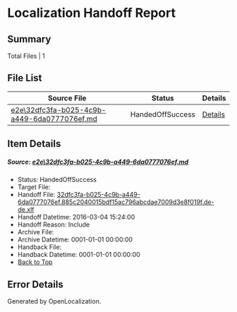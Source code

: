 # <a name='report-top'></a> Localization Handoff Report

## Summary
 Total Files | 1

## File List
 Source File | Status | Details 
 ----------- | ------ | ------- 
 [e2e\32dfc3fa-b025-4c9b-a449-6da0777076ef.md](https://github.com/OpenLocalizationTest/oltest/blob/f4cf9089040d0ed5a4cc70a1fa5dd481f6f46b84/e2e/32dfc3fa-b025-4c9b-a449-6da0777076ef.md) | HandedOffSuccess | [Details](#d5ec6f59f86843a12008a82372a28f79c9b445691)

## Item Details
##### <a name='d5ec6f59f86843a12008a82372a28f79c9b445691'></a> Source: [e2e\32dfc3fa-b025-4c9b-a449-6da0777076ef.md](https://github.com/OpenLocalizationTest/oltest/blob/f4cf9089040d0ed5a4cc70a1fa5dd481f6f46b84/e2e/32dfc3fa-b025-4c9b-a449-6da0777076ef.md)
* Status: HandedOffSuccess
* Target File: 
* Handoff File: [32dfc3fa-b025-4c9b-a449-6da0777076ef.885c2040015bdf15ac796abcdae7009d3e8f019f.de-de.xlf](https://github.com/OpenLocalizationTestOrg/olhandoff/blob/5bae831f55f2f75d71109d2e05d1179a54d4bc51/ol-handoff/OpenLocalizationTestOrg/oltest.de-de/qimu/ht/32dfc3fa-b025-4c9b-a449-6da0777076ef.885c2040015bdf15ac796abcdae7009d3e8f019f.de-de.xlf)
* Handoff Datetime: 2016-03-04 15:24:00
* Handoff Reason: Include
* Archive File: 
* Archive Datetime: 0001-01-01 00:00:00
* Handback File: 
* Handback Datetime: 0001-01-01 00:00:00
* [Back to Top](#report-top)


## Error Details

Generated by OpenLocalization.
